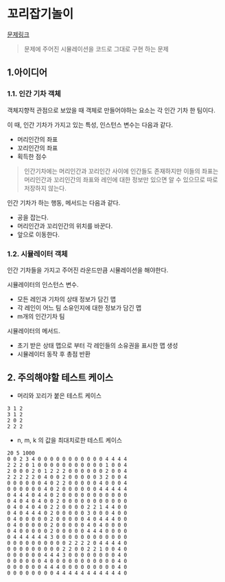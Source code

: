 # 꼬리잡기놀이

[문제링크](https://www.codetree.ai/frequent-problems/tail-catch-play/description)

> 문제에 주어진 시뮬레이션을 코드로 그대로 구현 하는 문제

## 1.아이디어

### 1.1. 인간 기차 객체

객체지향적 관점으로 보았을 때 객체로 만들어야하는 요소는 각 인간 기차 한 팀이다.

이 때, 인간 기차가 가지고 있는 특성, 인스턴스 변수는 다음과 같다.
- 머리인간의 좌표
- 꼬리인간의 좌표
- 획득한 점수

> 인간기차에는 머리인간과 꼬리인간 사이에 인간들도 존재하지만 이들의 좌표는 머리인간과 꼬리인간의 좌표와 레인에 대한 정보만 있으면 알 수 있으므로 따로 저장하지 않는다.

인간 기차가 하는 행동, 메서드는 다음과 같다.
- 공을 잡는다.
- 머리인간과 꼬리인간의 위치를 바꾼다.
- 앞으로 이동한다.

### 1.2. 시뮬레이터 객체

인간 기차들을 가지고 주어진 라운드만큼 시뮬레이션을 해야한다.

시뮬레이터의 인스턴스 변수.
- 모든 레인과 기차의 상태 정보가 담긴 맵
- 각 레인이 어느 팀 소유인지에 대한 정보가 담긴 맵
- m개의 인간기차 팀

시뮬레이터의 메서드.
- 초기 받은 상태 맵으로 부터 각 레인들의 소유권을 표시한 맵 생성
- 시뮬레이터 동작 후 총점 반환

## 2. 주의해야할 테스트 케이스

- 머리와 꼬리가 붙은 테스트 케이스
```
3 1 2
3 1 2
2 0 2
2 2 2
```

- n, m, k 의 값을 최대치로한 테스트 케이스
```
20 5 1000
0 0 2 3 4 0 0 0 0 0 0 0 0 0 0 0 4 4 4 4
2 2 2 0 1 0 0 0 0 0 0 0 0 0 0 0 1 0 0 4
2 0 0 0 2 0 1 2 2 2 0 0 0 0 0 0 2 0 0 4
2 2 2 2 2 0 4 0 0 2 0 0 0 0 0 3 2 0 0 4
0 0 0 0 0 0 4 0 2 2 0 0 0 0 0 4 0 0 0 4
0 0 0 0 0 0 4 0 2 0 0 0 0 0 0 4 4 4 4 4
0 4 4 4 0 4 4 0 2 0 0 0 0 0 0 0 0 0 0 0
0 4 0 4 0 4 0 0 2 0 0 0 0 0 0 0 0 0 0 0
0 4 0 4 0 4 0 2 2 0 0 0 0 2 2 1 4 4 0 0
0 4 0 4 4 4 0 2 0 0 0 0 0 3 0 0 0 4 0 0
0 4 0 0 0 0 0 2 0 0 0 0 0 4 0 4 4 4 0 0
0 4 0 0 0 0 0 2 0 0 0 0 0 4 0 4 0 0 0 0
0 4 0 0 0 0 0 2 0 0 0 0 0 4 4 4 0 0 0 0
0 4 4 4 4 4 4 3 0 0 0 0 0 0 0 0 0 0 0 0
0 0 0 0 0 0 0 0 0 0 2 2 2 2 0 4 4 4 4 0
0 0 0 0 0 0 0 0 0 2 2 0 0 2 2 1 0 0 4 0
0 0 0 0 0 0 4 4 4 3 0 0 0 0 0 0 0 0 4 0
0 0 0 0 0 0 4 0 0 0 0 0 0 0 0 0 0 0 4 0
0 0 0 0 0 0 4 4 4 0 0 0 0 0 0 0 0 0 4 0
0 0 0 0 0 0 0 0 4 4 4 4 4 4 4 4 4 4 4 0
```

